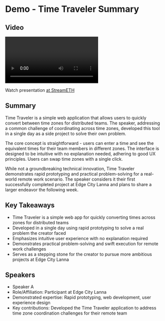# Demo - Time Traveler  Summary

## Video
<video id="video" controls></video>
<script src="https://vod-cdn.lp-playback.studio/raw/jxf4iblf6wlsyor6526t4tcmtmqa/catalyst-vod-com/hls/3ca21xtijb00s8pi/index.m3u8"></script>
<script>
  var video = document.getElementById('video');
  var videoSrc = 'https://vod-cdn.lp-playback.studio/raw/jxf4iblf6wlsyor6526t4tcmtmqa/catalyst-vod-com/hls/3ca21xtijb00s8pi/index.m3u8';
  if (Hls.isSupported()) {
    var hls = new Hls();
    hls.loadSource(videoSrc);
    hls.attachMedia(video);
  }
  else if (video.canPlayType('application/vnd.apple.mpegurl')) {
    video.src = videoSrc;
  }
</script>

Watch presentation [at StreamETH](https://streameth.org/edge_city/watch?session=670c9b6a2f3849fecfb9f54a)

## Summary
Time Traveler is a simple web application that allows users to quickly convert between time zones for distributed teams. The speaker, addressing a common challenge of coordinating across time zones, developed this tool in a single day as a side project to solve their own problem.

The core concept is straightforward - users can enter a time and see the equivalent times for their team members in different zones. The interface is designed to be intuitive with no explanation needed, adhering to good UX principles. Users can swap time zones with a single click.

While not a groundbreaking technical innovation, Time Traveler demonstrates rapid prototyping and practical problem-solving for a real-world remote work scenario. The speaker considers it their first successfully completed project at Edge City Lanna and plans to share a larger endeavor the following week.

## Key Takeaways
- Time Traveler is a simple web app for quickly converting times across zones for distributed teams
- Developed in a single day using rapid prototyping to solve a real problem the creator faced
- Emphasizes intuitive user experience with no explanation required
- Demonstrates practical problem-solving and swift execution for remote work challenges
- Serves as a stepping stone for the creator to pursue more ambitious projects at Edge City Lanna

## Speakers
- Speaker A
- Role/Affiliation: Participant at Edge City Lanna
- Demonstrated expertise: Rapid prototyping, web development, user experience design
- Key contributions: Developed the Time Traveler application to address time zone coordination challenges for their remote team


